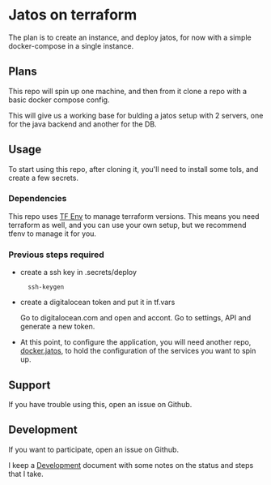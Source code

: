 # Jatos on terraform

The plan is to create an instance, and deploy jatos,
for now with a simple docker-compose in a single instance.

## Plans

This repo will spin up one machine, and then
from it clone a repo with a basic docker compose config.

This will give us a working base for bulding a jatos setup with 2 servers, one for the java backend and another for the DB. 

## Usage

To start using this repo, after cloning it, you'll need to install some tols, and create a few secrets.

### Dependencies

This repo uses [TF Env](https://github.com/tfutils/tfenv) to manage terraform versions.
This means you need terraform as well, and you can use your own setup, but we recommend tfenv to manage it for you.




### Previous steps required

- create a ssh key in .secrets/deploy

        ssh-keygen 

- create a digitalocean token and put it in tf.vars

    Go to digitalocean.com and open and accont. Go to settings, API and generate a new token.

- At this point, to configure the application, you will need another repo, [docker.jatos](github.com/juanantoniofm/docker.jatos), to hold the configuration of the services you want to spin up.

## Support

If you have trouble using this, open an issue on Github.

## Development

If you want to participate, open an issue on Github.

I keep a [Development](docs/Development.md) document with some notes on the status and steps that I take.

